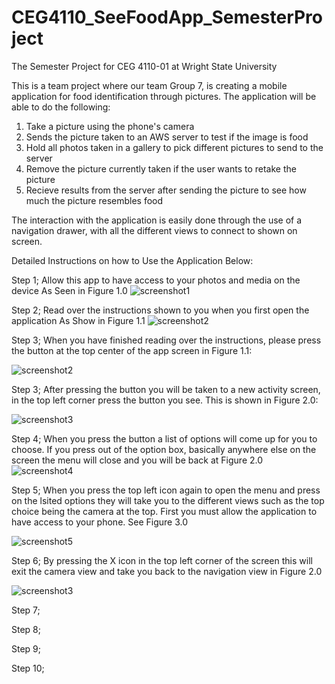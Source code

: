 # CEG4110_SeeFoodApp_SemesterProject
The Semester Project for CEG 4110-01 at Wright State University

This is a team project where our team Group 7, is creating a mobile application for food identification through pictures. 
The application will be able to do the following:
1. Take a picture using the phone's camera
2. Sends the picture taken to an AWS server to test if the image is food
3. Hold all photos taken in a gallery to pick different pictures to send to the server
4. Remove the picture currently taken if the user wants to retake the picture
5. Recieve results from the server after sending the picture to see how much the picture resembles food

The interaction with the application is easily done through the use of a navigation drawer, with all the different views to
connect to shown on screen.

Detailed Instructions on how to Use the Application Below:

Step 1;
Allow this app to have access to your photos and media on the device As Seen in Figure 1.0
![screenshot1](https://user-images.githubusercontent.com/33787330/49404140-72ee9100-f703-11e8-9824-08439111d891.PNG)

Step 2;
Read over the instructions shown to you when you first open the application As Show in Figure 1.1
![screenshot2](https://user-images.githubusercontent.com/33787330/49404232-bc3ee080-f703-11e8-9ebb-71c255869465.PNG)

Step 3;
When you have finished reading over the instructions, please press the button at the top center of the app screen in Figure 1.1:

![screenshot2](https://user-images.githubusercontent.com/33787330/49404232-bc3ee080-f703-11e8-9ebb-71c255869465.PNG)

Step 3;
After pressing the button you will be taken to a new activity screen, in the top left corner press the button you see.
This is shown in Figure 2.0:

![screenshot3](https://user-images.githubusercontent.com/33787330/49404325-ff00b880-f703-11e8-8264-92d23a91c651.PNG)

Step 4;
When you press the button a list of options will come up for you to choose.
If you press out of the option box, basically anywhere else on the screen the menu will close and you will be back at Figure 2.0
![screenshot4](https://user-images.githubusercontent.com/33787330/49404345-0c1da780-f704-11e8-81a5-24cfab7661d2.PNG)

Step 5;
When you press the top left icon again to open the menu and press on the lsited options they will take you to the
different views such as the top choice being the camera at the top. First you must allow the application to have access to your phone.
See Figure 3.0

![screenshot5](https://user-images.githubusercontent.com/33787330/49411038-31b6ab00-f71c-11e8-93ef-6b6d623ebe99.PNG)

Step 6;
By pressing the X icon in the top left corner of the screen this will exit the camera view and take you back to the navigation view in Figure 2.0

![screenshot3](https://user-images.githubusercontent.com/33787330/49404325-ff00b880-f703-11e8-8264-92d23a91c651.PNG)

Step 7;


Step 8;


Step 9;


Step 10;


